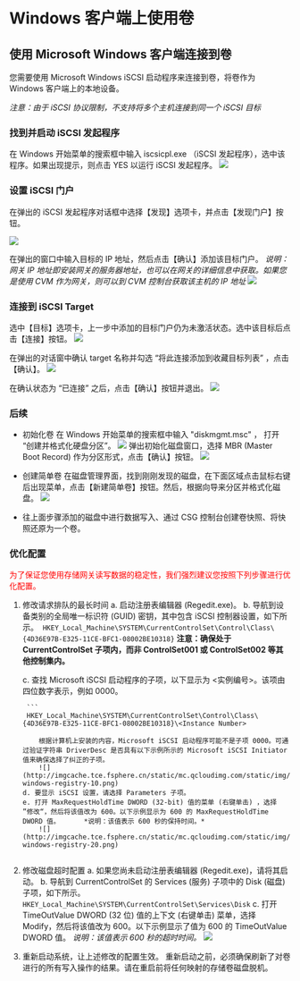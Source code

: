 # Windows 客户端上使用卷

## 使用 Microsoft Windows 客户端连接到卷
您需要使用 Microsoft Windows iSCSI 启动程序来连接到卷，将卷作为 Windows 客户端上的本地设备。

*注意：由于 iSCSI 协议限制，不支持将多个主机连接到同一个 iSCSI 目标*

### 找到并启动 iSCSI 发起程序
在 Windows 开始菜单的搜索框中输入 iscsicpl.exe （iSCSI 发起程序），选中该程序。如果出现提示，则点击 YES 以运行 iSCSI 发起程序。
![](http://imgcache.tce.fsphere.cn/static/mc.qcloudimg.com/static/img/ae9a867a22344c46d54d06f8684942c2/image.png)


### 设置 iSCSI 门户
在弹出的 iSCSI 发起程序对话框中选择【发现】选项卡，并点击【发现门户】按钮。

![](http://imgcache.tce.fsphere.cn/static/mc.qcloudimg.com/static/img/92e517e7d4d977370504c31ab7ca969a/image.png)

在弹出的窗口中输入目标的 IP 地址，然后点击【确认】添加该目标门户。
*说明：网关 IP 地址即安装网关的服务器地址，也可以在网关的详细信息中获取。如果您是使用 CVM 作为网关，则可以到 CVM 控制台获取该主机的 IP 地址*
![](http://imgcache.tce.fsphere.cn/static/mc.qcloudimg.com/static/img/9bb7de1aea7642b67d4a0b98bdf40213/image.png)


### 连接到 iSCSI Target
选中【目标】选项卡，上一步中添加的目标门户仍为未激活状态。选中该目标后点击【连接】按钮。
![](http://imgcache.tce.fsphere.cn/static/mc.qcloudimg.com/static/img/659962a9f392eeee1bd70433bf7b566c/iscsi+taget.png)

在弹出的对话窗中确认 target 名称并勾选 “将此连接添加到收藏目标列表” ，点击【确认】。
![](http://imgcache.tce.fsphere.cn/static/mc.qcloudimg.com/static/img/700ce70c906dc28dd7a39a0ec4c93383/image.png)

在确认状态为 “已连接” 之后，点击【确认】按钮并退出。
![](http://imgcache.tce.fsphere.cn/static/mc.qcloudimg.com/static/img/ee71b2ba01d5227473296094c02ef0ec/image.png)



### 后续
- 初始化卷
  在 Windows 开始菜单的搜索框中输入 "diskmgmt.msc" ， 打开 “创建并格式化硬盘分区”。
  ![](http://imgcache.tce.fsphere.cn/static/mc.qcloudimg.com/static/img/9d8e1b3870599628ed94f5e0c072e849/image.png)
  弹出初始化磁盘窗口，选择 MBR (Master Boot Record) 作为分区形式，点击【确认】按钮。
  ![](http://imgcache.tce.fsphere.cn/static/mc.qcloudimg.com/static/img/5a0cbaffe94b8b980f2e6ab567a33c59/image.png)
  
- 创建简单卷
  在磁盘管理界面，找到刚刚发现的磁盘，在下面区域点击鼠标右键后出现菜单，点击【新建简单卷】按钮。然后，根据向导来分区并格式化磁盘。
  ![](http://imgcache.tce.fsphere.cn/static/mc.qcloudimg.com/static/img/5ca6d71637809651ba9c00ba5dc1d2f1/image.png)
	
- 往上面步骤添加的磁盘中进行数据写入、通过 CSG 控制台创建卷快照、将快照还原为一个卷。

### 优化配置
<p style="color: red;"> 为了保证您使用存储网关读写数据的稳定性，我们强烈建议您按照下列步骤进行优化配置。<p>

1. 修改请求排队的最长时间
	a.	启动注册表编辑器 (Regedit.exe)。
	b.	导航到设备类别的全局唯一标识符 (GUID) 密钥，其中包含 iSCSI 控制器设置，如下所示。 
		```
		HKEY_Local_Machine\SYSTEM\CurrentControlSet\Control\Class\{4D36E97B-E325-11CE-BFC1-08002BE10318}
		```
		**注意：确保处于 CurrentControlSet 子项内，而非 ControlSet001 或 ControlSet002 等其他控制集内。**
	
	c. 查找 Microsoft iSCSI 启动程序的子项，以下显示为 <实例编号>。该项由四位数字表示，例如 0000。
	
		```
		HKEY_Local_Machine\SYSTEM\CurrentControlSet\Control\Class\{4D36E97B-E325-11CE-BFC1-08002BE10318}\<Instance Number>
	```
		根据计算机上安装的内容，Microsoft iSCSI 启动程序可能不是子项 0000。可通过验证字符串 DriverDesc 是否具有以下示例所示的 Microsoft iSCSI Initiator 值来确保选择了纠正的子项。
		![](http://imgcache.tce.fsphere.cn/static/mc.qcloudimg.com/static/img/344ceb4fedcb91867d2090a03d5466ed/iscsi-windows-registry-10.png) 
	d. 要显示 iSCSI 设置，请选择 Parameters 子项。
	e. 打开 MaxRequestHoldTime DWORD (32-bit) 值的菜单 (右键单击) ，选择 ”修改“，然后将该值改为 600。以下示例显示为 600 的 MaxRequestHoldTime DWORD 值。 		*说明：该值表示 600 秒的保持时间。*
		![](http://imgcache.tce.fsphere.cn/static/mc.qcloudimg.com/static/img/d72cb08e6a9e92f61254f79a6d1b77f6/iscsi-windows-registry-20.png)
		

2. 修改磁盘超时配置
	a.	如果您尚未启动注册表编辑器 (Regedit.exe)，请将其启动。
	b.	导航到 CurrentControlSet 的 Services (服务) 子项中的 Disk (磁盘) 子项，如下所示。 				
		```
		HKEY_Local_Machine\SYSTEM\CurrentControlSet\Services\Disk
		```
	c. 打开 TimeOutValue DWORD (32 位) 值的上下文 (右键单击) 菜单，选择 Modify，然后将该值改为 600。以下示例显示了值为 600 的 TimeOutValue DWORD 值。
		*说明：该值表示 600 秒的超时时间。*
		![](http://imgcache.tce.fsphere.cn/static/mc.qcloudimg.com/static/img/e5c42772f04772539a99825c3d4fe72b/iscsi-windows-registry-30.png)

3. 重新启动系统，让上述修改的配置生效。
	重新启动之前，必须确保刷新了对卷进行的所有写入操作的结果。请在重启前将任何映射的存储卷磁盘脱机。


